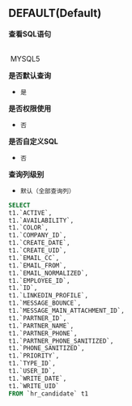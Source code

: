 ## DEFAULT(Default) <!-- {docsify-ignore-all} -->



<p class="panel-title"><b>查看SQL语句</b></p>
<br>

<el-row>
&nbsp;<el-tag @click="MYSQL5 = true">MYSQL5</el-tag>
</el-row>

<br>
<p class="panel-title"><b>是否默认查询</b></p>

* `是`

<p class="panel-title"><b>是否权限使用</b></p>

* `否`

<p class="panel-title"><b>是否自定义SQL</b></p>

* `否`

<p class="panel-title"><b>查询列级别</b></p>

* `默认（全部查询列）`






<el-dialog v-model="MYSQL5" title="MYSQL5">

```sql
SELECT
t1.`ACTIVE`,
t1.`AVAILABILITY`,
t1.`COLOR`,
t1.`COMPANY_ID`,
t1.`CREATE_DATE`,
t1.`CREATE_UID`,
t1.`EMAIL_CC`,
t1.`EMAIL_FROM`,
t1.`EMAIL_NORMALIZED`,
t1.`EMPLOYEE_ID`,
t1.`ID`,
t1.`LINKEDIN_PROFILE`,
t1.`MESSAGE_BOUNCE`,
t1.`MESSAGE_MAIN_ATTACHMENT_ID`,
t1.`PARTNER_ID`,
t1.`PARTNER_NAME`,
t1.`PARTNER_PHONE`,
t1.`PARTNER_PHONE_SANITIZED`,
t1.`PHONE_SANITIZED`,
t1.`PRIORITY`,
t1.`TYPE_ID`,
t1.`USER_ID`,
t1.`WRITE_DATE`,
t1.`WRITE_UID`
FROM `hr_candidate` t1 


```

</el-dialog>

<script>
 const { createApp } = Vue
  createApp({
    data() {
      return {
                MYSQL5 : false
        
      }
    },
    methods: {
    }
  }).use(ElementPlus).mount('#app')
</script>